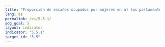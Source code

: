 ```yaml
---
title: "Proporción de escaños ocupados por mujeres en a) los parlamentos nacionales y b) los gobiernos locales"
lang: es
permalink: /es/5-5-1/
sdg_goal: 5
layout: indicator
indicator: "5.5.1"
target_id: "5.5"
---
```


